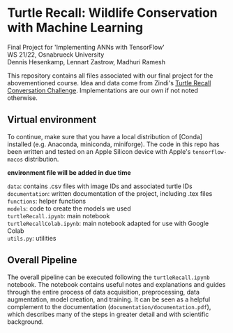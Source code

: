 # Turtle Recall: Wildlife Conservation with Machine Learning
Final Project for 'Implementing ANNs with TensorFlow'  
WS 21/22, Osnabrueck University  
Dennis Hesenkamp, Lennart Zastrow, Madhuri Ramesh  

This repository contains all files associated with our final project for the abovementioned course. Idea and data come from Zindi's [Turtle Recall Conversation Challenge](https://zindi.africa/competitions/turtle-recall-conservation-challenge/data). Implementations are our own if not noted otherwise.

## Virtual environment

To continue, make sure that you have a local distribution of [Conda] installed (e.g. Anaconda, miniconda, miniforge). The code in this repo has been written and tested on an Apple Silicon device with Apple's `tensorflow-macos` distribution.

__environment file will be added in due time__

`data`: contains .csv files with image IDs and associated turtle IDs  
`documentation`: written documentation of the project, including .tex files  
`functions`: helper functions  
`models`: code to create the models we used  
`turtleRecall.ipynb`: main notebook  
`turtleRecallColab.ipynb`: main notebook adapted for use with Google Colab  
`utils.py`: utilities  

## Overall Pipeline

The overall pipeline can be executed following the `turtleRecall.ipynb` notebook. The notebook contains useful notes and explanations and guides through the entire process of data acquisition, preprocessing, data augmentation, model creation, and training. It can be seen as a helpful complement to the documentation (`documentation/documentation.pdf`), which describes many of the steps in greater detail and with scientific background.
